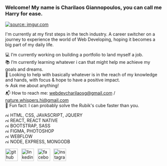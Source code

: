 ### Welcome! My name is Charilaos Giannopoulos, you can call me Harry for ease.

<a href="https://imgur.com/plOVFvR"><img src="https://i.imgur.com/plOVFvR.png" title="source: imgur.com" /></a>

I'm currently at my first steps in the tech industry. A career switcher on a journey to experience the world of Web Developing, hoping it becomes a big part of my daily life.

:computer: I’m currently working on building a portfolio to land myself a job.  
:books: I’m currently learning whatever i can that might help me achieve my goals and dreams.  
:blossom: Looking to help with basically whatever is in the reach of my knowledge and hands, with focus & hope to have a positive impact.  
:coffee: Ask me about anything!  
:mailbox_with_mail: How to reach me: webdevcharilaosg@gmail.com / nature.whispers.hi@gmail.com  
:rabbit: Fun fact: I can probably solve the Rubik's cube faster than you.  

<img src='https://cdn.jsdelivr.net/npm/simple-icons@3.0.1/icons/checkmarx.svg' alt='github' height='12'> HTML, CSS, JAVASCRIPT, JQUERY  
<img src='https://cdn.jsdelivr.net/npm/simple-icons@3.0.1/icons/checkmarx.svg' alt='github' height='12'> REACT, REACT NATIVE  
<img src='https://cdn.jsdelivr.net/npm/simple-icons@3.0.1/icons/checkmarx.svg' alt='github' height='12'> BOOTSTRAP, SASS  
<img src='https://cdn.jsdelivr.net/npm/simple-icons@3.0.1/icons/checkmarx.svg' alt='github' height='12'> FIGMA, PHOTOSHOP  
<img src='https://cdn.jsdelivr.net/npm/simple-icons@3.0.1/icons/checkmarx.svg' alt='github' height='12'> WEBFLOW  
<img src='https://cdn.jsdelivr.net/npm/simple-icons@3.0.1/icons/checkmarx.svg' alt='github' height='12'> NODE, EXPRESS, MONGODB

[<img src='https://cdn.jsdelivr.net/npm/simple-icons@3.0.1/icons/github.svg' alt='github' height='40'>](https://github.com/Amefurikozo)  &nbsp;
[<img src='https://cdn.jsdelivr.net/npm/simple-icons@3.0.1/icons/linkedin.svg' alt='linkedin' height='40'>](https://www.linkedin.com/in/charilaos-giannopoulos//)  &nbsp;
[<img src='https://cdn.jsdelivr.net/npm/simple-icons@3.0.1/icons/facebook.svg' alt='facebook' height='40'>](//www.facebook.com/profile.php?id=100020168041539)  &nbsp;
[<img src='https://cdn.jsdelivr.net/npm/simple-icons@3.0.1/icons/instagram.svg' alt='instagram' height='40'>](https://www.instagram.com/betweenwinds/)  &nbsp;
